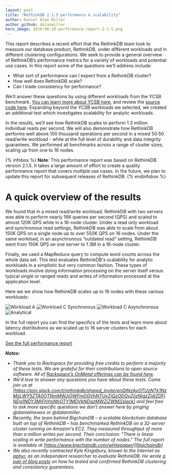 ```yaml
---
layout: post
title: "RethinkDB 2.1.5 performance & scalability"
author: Daniel Alan Miller
author_github: dalanmiller
hero_image: 2016-06-29-performance-report-2-1-5.png
---
```


This report describes a recent effort that the RethinkDB team took to measure
our database product, RethinkDB, under different workloads and in different
clustering configurations. We seek to provide a general overview of RethinkDB’s
performance metrics for a variety of workloads and potential use cases. In this
report some of the questions we’ll address include:  

* What sort of performance can I expect from a RethinkDB cluster? 
* How well does RethinkDB scale? 
* Can I trade consistency for performance?

We’ll answer these questions by using different workloads from the YCSB
benchmark. [You can learn more about YCSB here][ycsb], and review the [source
code here][ycsb-fork]. Expanding beyond the YCSB workloads we selected, we
created an additional test which investigates scalability for analytic
workloads.

<!--more-->

In the results, we’ll see how RethinkDB scales to perform 1.3 million
individual reads per second. We will also demonstrate how RethinkDB performs
well above 100 thousand operations per second in a mixed 50:50 read/write
workload - while at the full level of durability and data integrity guarantees.
We performed all benchmarks across a range of cluster sizes, scaling up from
one to 16 nodes.

{% infobox %}
__Note__: This performance report was based on RethinkDB version 2.1.5. It
takes a large amount of effort to create a quality performance report that
covers multiple use cases. In the future, we plan to update this report for
subsequent releases of RethinkDB.
{% endinfobox %}

# A quick overview of the results

We found that in a mixed read/write workload, RethinkDB with two servers was
able to perform nearly 16K queries per second (QPS) and scaled to almost 120K
QPS while in a 16-node cluster. Under a read only workload and synchronous read
settings, RethinkDB was able to scale from about 150K QPS on a single node up
to over 550K QPS on 16 nodes. Under the same workload, in an asynchronous
“outdated read” setting, RethinkDB went from 150K QPS on one server to 1.3M in
a 16-node cluster.

Finally, we used a MapReduce query to compute word counts across the whole data
set. This test evaluates RethinkDB's scalability for analytic workloads in a
simplistic but very common fashion. These types of workloads involve doing
information processing on the server itself versus typical single or ranged
reads and writes of information processed at the application level.

Here we we show how RethinkDB scales up to 16 nodes with these various workloads:

![Workload A][w-a]
![Workload C Synchronous][w-c-sync]
![Workload C Asynchronous][w-c-async]
![Analytical][analytical]

In the full report you can find the specifics of the tests and learn more about
latency distributions as we scaled up to 16 server clusters for each workload.

<a class="post-link button outlined dark" href="/docs/2-1-5-performance-report/">See the full performance report <i class="right-arrow"></a>

**Notes:**

* Thank you to Rackspace for providing free credits to perform a majority of
  these tests. We are grateful for their contributions to open source software.
  All of [Rackspace’s OnMetal offerings can be found here][rackspace].
* We’d love to answer any questions you have about these tests. Come join us at
  [https://join.slack.com/t/rethinkdb/shared_invite/enQtNzAxOTUzNTk1NzMzLWY5ZTA0OTNmMWJiOWFmOGVhNTUxZjQzODQyZjIzNjgzZjdjZDFjNDg1NDY3MjFhYmNhOTY1MDVkNDgzMWZiZWM][slack] and feel free to ask more specific
  questions we don’t answer here by pinging @danielmewes or @dalanmiller.
* Recently, the team behind BigchainDB – a scalable blockchain database built
  on top of RethinkDB – has benchmarked RethinkDB on a 32-server cluster
  running on Amazon's EC2. They measured throughput of more than a million
  writes per second. Their conclusion: "There is linear scaling in write
  performance with the number of nodes." The full report is available at
  [https://www.bigchaindb.com/whitepaper/][bigchaindb]
* We also recently contracted Kyle Kingsbury, known to the Internet as
  [aphyr][aphyr-website], as an independent researcher to evaluate RethinkDB.
  He wrote [a pair of blog posts][aphyr-blog] on how he tested and confirmed
  RethinkDB clustering and consistency guarantees.

[aphyr-website]: https://aphyr.com/
[aphyr-blog]: https://aphyr.com/tags/RethinkDB
[analytical]: /assets/images/posts/2016-03-15-analytical.png
[bigchaindb]: https://www.bigchaindb.com/whitepaper/
[perf-report]: https://rethinkdb.com/docs/performance-reports/2-1-5-performance-report/
[perf-reports-repo]: https://github.com/rethinkdb/performance-reports
[rackspace]: https://www.rackspace.com/cloud/servers/onmetal
[slack]: https://join.slack.com/t/rethinkdb/shared_invite/enQtNzAxOTUzNTk1NzMzLWY5ZTA0OTNmMWJiOWFmOGVhNTUxZjQzODQyZjIzNjgzZjdjZDFjNDg1NDY3MjFhYmNhOTY1MDVkNDgzMWZiZWM
[w-a]: /assets/images/posts/2016-03-15-w-a.png
[w-c-async]: /assets/images/posts/2016-03-15-w-c-async.png
[w-c-sync]: /assets/images/posts/2016-03-15-w-c-sync.png
[ycsb-fork]: https://github.com/rethinkdb/ycsb
[ycsb]: https://labs.yahoo.com/news/yahoo-cloud-serving-benchmark

